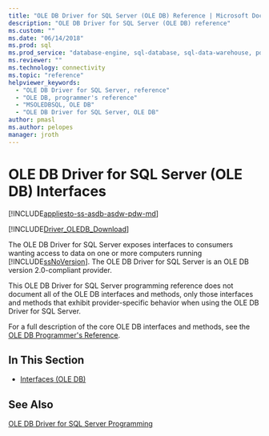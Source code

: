```yaml
---
title: "OLE DB Driver for SQL Server (OLE DB) Reference | Microsoft Docs"
description: "OLE DB Driver for SQL Server (OLE DB) reference"
ms.custom: ""
ms.date: "06/14/2018"
ms.prod: sql
ms.prod_service: "database-engine, sql-database, sql-data-warehouse, pdw"
ms.reviewer: ""
ms.technology: connectivity
ms.topic: "reference"
helpviewer_keywords: 
  - "OLE DB Driver for SQL Server, reference"
  - "OLE DB, programmer's reference"
  - "MSOLEDBSQL, OLE DB"
  - "OLE DB Driver for SQL Server, OLE DB"
author: pmasl
ms.author: pelopes
manager: jroth
---
```

# OLE DB Driver for SQL Server (OLE DB) Interfaces
[!INCLUDE[appliesto-ss-asdb-asdw-pdw-md](../../../includes/appliesto-ss-asdb-asdw-pdw-md.md)]

[!INCLUDE[Driver_OLEDB_Download](../../../includes/driver_oledb_download.md)]

  The OLE DB Driver for SQL Server exposes interfaces to consumers wanting access to data on one or more computers running [!INCLUDE[ssNoVersion](../../../includes/ssnoversion-md.md)]. The OLE DB Driver for SQL Server is an OLE DB version 2.0-compliant provider.  
  
 This OLE DB Driver for SQL Server programming reference does not document all of the OLE DB interfaces and methods, only those interfaces and methods that exhibit provider-specific behavior when using the OLE DB Driver for SQL Server.  
  
 For a full description of the core OLE DB interfaces and methods, see the [OLE DB Programmer's Reference](https://go.microsoft.com/fwlink/?LinkId=45232).  
  
## In This Section  
  
-   [Interfaces &#40;OLE DB&#41;](../../oledb/ole-db-interfaces/oledb-driver-for-sql-server-ole-db-interfaces.md)  
  
## See Also  
 [OLE DB Driver for SQL Server Programming](../../oledb/ole-db/oledb-driver-for-sql-server-programming.md)  
  
  
